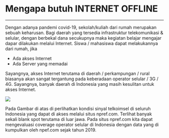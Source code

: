 # Mengapa butuh INTERNET OFFLINE
---
Dengan adanya pandemi covid-19, sekolah/kuliah dari rumah merupakan sebuah keharusan. Bagi daerah yang tersedia infrastruktur telekomunikasi & selular, dengan berbekal dana secukupnya maka kegiatan belajar mengajar dapar dilakukan melalui Internet. Siswa / mahasiswa dapat melakukannya dari rumah, jika

- Ada akses Internet
- Ada Server yang memadai

Sayangnya, akses Internet terutama di daerah / perkampungan / rural biasanya akan sangat tergantung pada keberadaan operator selular / 3G / 4G. Sayangnya, banyak daerah di Indonesia yang masih kesulitan untuk akses Internet.

<img src="https://lms.onnocenter.or.id/wiki/images/c/c6/Gambar-npref1.png">

Pada Gambar di atas di perlihatkan kondisi sinyal telkoimsel di seluruh Indonesia yang dapat di akses melalui situs npref.com. Terlihat banyak sekali blank spot terutama di luar jawa. Pada situs npref.com kita dapat mengevaluasi coverage operator selular di Indonesia dengan data yang di kumpulkan oleh npef.com sejak tahun 2019.
